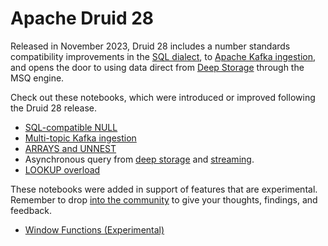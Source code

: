 # Apache Druid 28

Released in November 2023, Druid 28 includes a number standards compatibility improvements in the [SQL dialect](https://druid.apache.org/docs/latest/querying/sql), to [Apache Kafka ingestion](https://druid.apache.org/docs/latest/development/extensions-core/kafka-ingestion), and opens the door to using data direct from [Deep Storage](https://druid.apache.org/docs/latest/design/deep-storage) through the MSQ engine.

Check out these notebooks, which were introduced or improved following the Druid 28 release.

* [SQL-compatible NULL](../02-ingestion/09-generating-and-working-with-nulls.ipynb)
* [Multi-topic Kafka ingestion](../02-ingestion/11-stream-from-multiple-topics.ipynb)
* [ARRAYS and UNNEST](../02-ingestion/08-table-datatypes-arrays.ipynb)
* Asynchronous query from [deep storage](../03-query/21-query-async-historical.ipynb) and [streaming](../03-query/14-query-async-realtime.ipynb).
* [LOOKUP overload](../03-query/06-lookup-tables.ipynb)

These notebooks were added in support of features that are experimental. Remember to drop [into the community](https://druid.apache.org/community) to give your thoughts, findings, and feedback.

* [Window Functions (Experimental)](../03-query/13-query-functions-window.ipynb)
